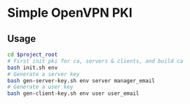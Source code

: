 # Simple OpenVPN PKI

## Usage

```bash
cd $project_root
# First init pki for ca, servers & clients, and build ca
bash init.sh env
# Generate a server key
bash gen-server-key.sh env server manager_email
# Generate a user key
bash gen-client-key.sh env user user_email
```

